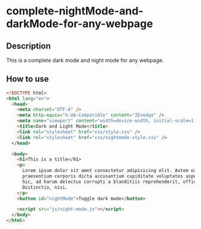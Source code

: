 # complete-nightMode-and-darkMode-for-any-webpage

## Description

This is a complete dark mode and night mode for any webpage.

## How to use

```html
<!DOCTYPE html>
<html lang="en">
  <head>
    <meta charset="UTF-8" />
    <meta http-equiv="X-UA-Compatible" content="IE=edge" />
    <meta name="viewport" content="width=device-width, initial-scale=1.0" />
    <title>Dark and Light Mode</title>
    <link rel="stylesheet" href="css/style.css" />
    <link rel="stylesheet" href="css/nightmode-style.css" />
  </head>

  <body>
    <h1>This is a title</h1>
    <p>
      Lorem ipsum dolor sit amet consectetur adipisicing elit. Autem natus, enim
      praesentium corporis dicta accusantium cupiditate voluptates aspernatur
      hic, ad harum delectus corrupti a blanditiis reprehenderit, officiis quod.
      Distinctio, nisi.
    </p>
    <button id="nightMode">Toggle dark mode</button>

    <script src="js/night-mode.js"></script>
  </body>
</html>
```
